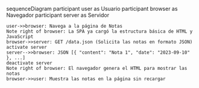 sequenceDiagram
    participant user as Usuario
    participant browser as Navegador
    participant server as Servidor

    user->>browser: Navega a la página de Notas
    Note right of browser: La SPA ya cargó la estructura básica de HTML y JavaScript
    browser->>server: GET /data.json (Solicita las notas en formato JSON)
    activate server
    server-->>browser: JSON [{ "content": "Nota 1", "date": "2023-09-10" }, ...]
    deactivate server
    Note right of browser: El navegador genera el HTML para mostrar las notas
    browser->>user: Muestra las notas en la página sin recargar